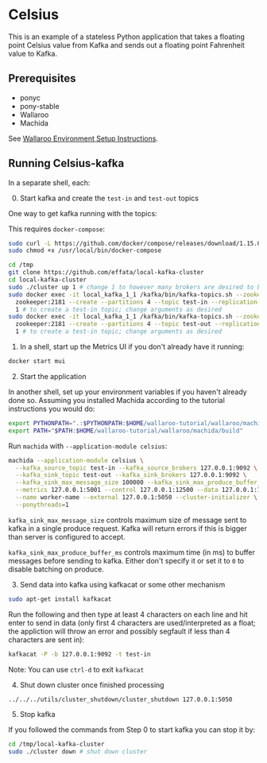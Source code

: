 # Celsius

This is an example of a stateless Python application that takes a floating point Celsius value from Kafka and sends out a floating point Fahrenheit value to Kafka.


## Prerequisites

- ponyc
- pony-stable
- Wallaroo
- Machida

See [Wallaroo Environment Setup Instructions](https://github.com/WallarooLabs/wallaroo/book/getting-started/setup.md).

## Running Celsius-kafka

In a separate shell, each:

0. Start kafka and create the `test-in` and `test-out` topics

One way to get kafka running with the topics:

This requires `docker-compose`:

```bash
sudo curl -L https://github.com/docker/compose/releases/download/1.15.0/docker-compose-`uname -s`-`uname -m` -o /usr/local/bin/docker-compose
sudo chmod +x /usr/local/bin/docker-compose
```

```bash
cd /tmp
git clone https://github.com/effata/local-kafka-cluster
cd local-kafka-cluster
sudo ./cluster up 1 # change 1 to however many brokers are desired to be started
sudo docker exec -it local_kafka_1_1 /kafka/bin/kafka-topics.sh --zookeeper \
  zookeeper:2181 --create --partitions 4 --topic test-in --replication-factor \
  1 # to create a test-in topic; change arguments as desired
sudo docker exec -it local_kafka_1_1 /kafka/bin/kafka-topics.sh --zookeeper \
  zookeeper:2181 --create --partitions 4 --topic test-out --replication-factor \
  1 # to create a test-in topic; change arguments as desired
```

1. In a shell, start up the Metrics UI if you don't already have it running:

```bash
docker start mui
```

2. Start the application

In another shell, set up your environment variables if you haven't already done so. Assuming you installed Machida according to the tutorial instructions you would do:

```bash
export PYTHONPATH=".:$PYTHONPATH:$HOME/wallaroo-tutorial/wallaroo/machida"
export PATH="$PATH:$HOME/wallaroo-tutorial/wallaroo/machida/build"
```

Run `machida` with `--application-module celsius`:

```bash
machida --application-module celsius \
  --kafka_source_topic test-in --kafka_source_brokers 127.0.0.1:9092 \
  --kafka_sink_topic test-out --kafka_sink_brokers 127.0.0.1:9092 \
  --kafka_sink_max_message_size 100000 --kafka_sink_max_produce_buffer_ms 10 \
  --metrics 127.0.0.1:5001 --control 127.0.0.1:12500 --data 127.0.0.1:12501 \
  --name worker-name --external 127.0.0.1:5050 --cluster-initializer \
  --ponythreads=1
```

`kafka_sink_max_message_size` controls maximum size of message sent to kafka in a single produce request. Kafka will return errors if this is bigger than server is configured to accept.

`kafka_sink_max_produce_buffer_ms` controls maximum time (in ms) to buffer messages before sending to kafka. Either don't specify it or set it to `0` to disable batching on produce.

3. Send data into kafka using kafkacat or some other mechanism

```bash
sudo apt-get install kafkacat
```

Run the following and then type at least 4 characters on each line and hit enter to send in data (only first 4 characters are used/interpreted as a float; the appliction will throw an error and possibly segfault if less than 4 characters are sent in):

```bash
kafkacat -P -b 127.0.0.1:9092 -t test-in
```

Note: You can use `ctrl-d` to exit `kafkacat`

4. Shut down cluster once finished processing

```bash
../../../utils/cluster_shutdown/cluster_shutdown 127.0.0.1:5050
```

5. Stop kafka

If you followed the commands from Step 0 to start kafka you can stop it by:

```bash
cd /tmp/local-kafka-cluster
sudo ./cluster down # shut down cluster
```
